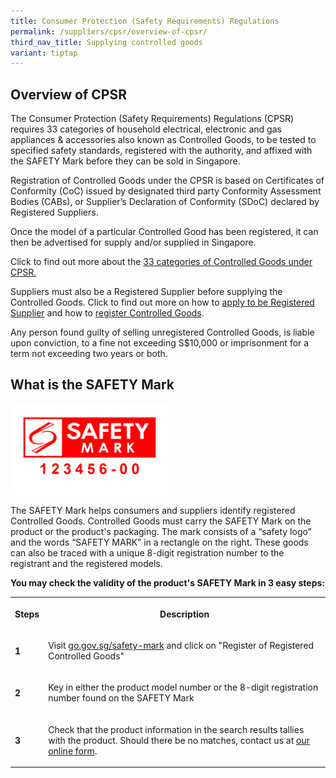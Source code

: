 ```yaml
---
title: Consumer Protection (Safety Requirements) Regulations
permalink: /suppliers/cpsr/overview-of-cpsr/
third_nav_title: Supplying controlled goods
variant: tiptap
---
```

<h2>Overview of CPSR</h2>
<p>The Consumer Protection (Safety Requirements) Regulations (CPSR) requires
33 categories of household electrical, electronic and gas appliances &amp;
accessories also known as Controlled Goods, to be tested to specified safety
standards, registered with the authority, and affixed with the SAFETY Mark
before they can be sold in Singapore.</p>
<p>Registration of Controlled Goods under the CPSR is based on Certificates
of Conformity (CoC) issued by designated third party Conformity Assessment
Bodies (CABs), or Supplier’s Declaration of Conformity (SDoC) declared
by Registered Suppliers.</p>
<p>Once the model of a particular Controlled Good has been registered, it
can then be advertised for supply and/or supplied in Singapore.</p>
<p>Click to find out more about the <a href="/suppliers/cpsr/list-of-controlled-goods" rel="noopener noreferrer nofollow" target="_blank">33 categories of Controlled Goods under CPSR.</a>
</p>
<p>Suppliers must also be a Registered Supplier before supplying the Controlled
Goods. Click to find out more on how to <a href="/suppliers/cpsr/apply-to-be-a-registered-supplier" rel="noopener noreferrer nofollow" target="_blank">apply to be Registered Supplier</a> and
how to <a href="/suppliers/cpsr/register-your-controlled-goods" rel="noopener noreferrer nofollow" target="_blank">register Controlled Goods</a>.</p>
<p>Any person found guilty of selling unregistered Controlled Goods, is liable
upon conviction, to a fine not exceeding S$10,000 or imprisonment for a
term not exceeding two years or both.</p>
<h2>What is the SAFETY Mark</h2>
<div class="isomer-image-wrapper">
<img style="width: 50%;" height="auto" width="100%" alt="safety mark" src="/images/about-us/safety-mark.jpg">
</div>
<p>The SAFETY Mark helps consumers and suppliers identify registered Controlled
Goods. Controlled Goods must carry the SAFETY Mark on the product or the
product's packaging. The mark consists of a “safety logo” and the words
“SAFETY MARK” in a rectangle on the right. These goods can also be traced
with a unique 8-digit registration number to the registrant and the registered
models.</p>
<p><strong>You may check the validity of the product's SAFETY Mark in 3 easy steps:</strong>
</p>
<table style="minWidth: 50px">
<colgroup>
<col>
<col>
</colgroup>
<tbody>
<tr>
<th rowspan="1" colspan="1">
<p>Steps</p>
</th>
<th rowspan="1" colspan="1">
<p>Description</p>
</th>
</tr>
<tr>
<td rowspan="1" colspan="1">
<p><strong>1</strong>
</p>
</td>
<td rowspan="1" colspan="1">
<p>Visit <a href="https://www.go.gov.sg/safety-mark" rel="noopener noreferrer nofollow" target="_blank">go.gov.sg/safety-mark</a> and
click on "Register of Registered Controlled Goods"</p>
</td>
</tr>
<tr>
<td rowspan="1" colspan="1">
<p><strong>2</strong>
</p>
</td>
<td rowspan="1" colspan="1">
<p>Key in either the product model number or the 8-digit registration number
found on the SAFETY Mark</p>
</td>
</tr>
<tr>
<td rowspan="1" colspan="1">
<p><strong>3</strong>
</p>
</td>
<td rowspan="1" colspan="1">
<p>Check that the product information in the search results tallies with
the product. Should there be no matches, contact us at <a href="https://go.gov.sg/contact-cpso" rel="noopener nofollow" target="_blank">our online form</a>.</p>
</td>
</tr>
</tbody>
</table>
<p></p>